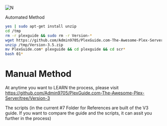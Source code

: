![N](https://preview.ibb.co/gdXE0m/Snip20171029_22.png)

Automated Method

```sh
yes | sudo apt-get install unzip
cd /tmp
rm -r plexguide && sudo rm -r Version-*
wget https://github.com/Admin9705/PlexGuide.com-The-Awesome-Plex-Server/archive/Version-3.5.zip /tmp
unzip /tmp/Version-3.5.zip
mv PlexGuide.com* plexguide && cd plexguide && cd scr*
bash 01*
```

# Manual Method

At anytime you want to LEARN the process, please visit https://github.com/Admin9705/PlexGuide.com-The-Awesome-Plex-Server/tree/Version-3

The scripts (in the current #7 Folder for References are built of the V3 guide.  If you want to compare the guide and the scripts, it can assit you further in the process)
